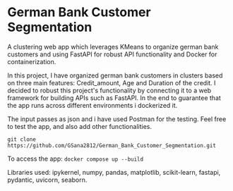 # German Bank Customer Segmentation
A clustering web app which leverages KMeans to organize german bank customers and using FastAPI for robust API functionality and Docker for containerization.

In this project, I have organized german bank customers in clusters based on three main features: Credit_amount, Age and Duration of the credit. I decided to robust 
this project's functionality by connecting it to a web framework for building APIs such as FastAPI. In the end to guarantee that the app runs across different environments
i dockerized it. 

The input passes as json and i have used Postman for the testing. Feel free to test the app, and also add other functionalities.

`git clone  https://github.com/GSana2812/German_Bank_Customer_Segmentation.git`

To access the app:  `docker compose up --build` 

Libraries used: ipykernel, numpy, pandas, matplotlib, scikit-learn, fastapi, pydantic, uvicorn, seaborn.
